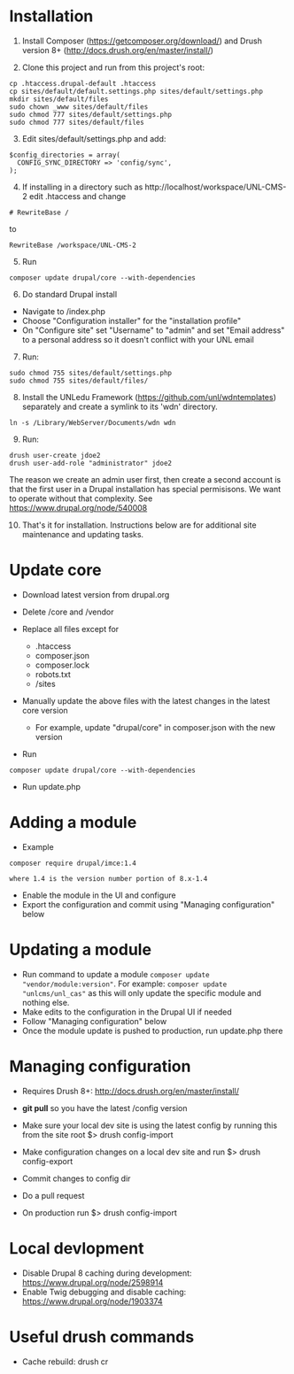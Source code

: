 # Installation

1. Install Composer (https://getcomposer.org/download/) and Drush version 8+ (http://docs.drush.org/en/master/install/)
  
2. Clone this project and run from this project's root:
  ```
  cp .htaccess.drupal-default .htaccess
  cp sites/default/default.settings.php sites/default/settings.php
  mkdir sites/default/files
  sudo chown _www sites/default/files
  sudo chmod 777 sites/default/settings.php
  sudo chmod 777 sites/default/files
  ```
  
3. Edit sites/default/settings.php and add:
  ```
  $config_directories = array(
    CONFIG_SYNC_DIRECTORY => 'config/sync',
  );
  ```

4. If installing in a directory such as http://localhost/workspace/UNL-CMS-2 edit .htaccess and change
  ``` 
  # RewriteBase /
  ```
  to
  ``` 
  RewriteBase /workspace/UNL-CMS-2
  ```

5. Run
  ```
  composer update drupal/core --with-dependencies
  ```

6. Do standard Drupal install
  * Navigate to /index.php
  * Choose "Configuration installer" for the "installation profile"
  * On "Configure site" set "Username" to "admin" and set "Email address" to a personal address so it doesn't conflict with your UNL email

7. Run:
  ```
  sudo chmod 755 sites/default/settings.php
  sudo chmod 755 sites/default/files/
  ```

8. Install the UNLedu Framework (https://github.com/unl/wdntemplates) separately and create a symlink to its 'wdn' directory.
  ```
  ln -s /Library/WebServer/Documents/wdn wdn
  ```

9. Run:
  ```
  drush user-create jdoe2
  drush user-add-role "administrator" jdoe2
  ```
  The reason we create an admin user first, then create a second account is that the first user in a Drupal installation has special permisisons. We want to operate without that complexity. See https://www.drupal.org/node/540008

10. That's it for installation. Instructions below are for additional site maintenance and updating tasks.

# Update core

  * Download latest version from drupal.org

  * Delete /core and /vendor

  * Replace all files except for
    - .htaccess
    - composer.json
    - composer.lock
    - robots.txt
    - /sites

  * Manually update the above files with the latest changes in the latest core version
    - For example, update "drupal/core" in composer.json with the new version

  * Run 
  ```
  composer update drupal/core --with-dependencies
  ```
  
  * Run update.php

# Adding a module

  * Example 
  ```
  composer require drupal/imce:1.4
  ```
    where 1.4 is the version number portion of 8.x-1.4
  * Enable the module in the UI and configure
  * Export the configuration and commit using "Managing configuration" below
  
# Updating a module

  * Run command to update a module `composer update "vendor/module:version"`. For example: `composer update "unlcms/unl_cas"` as this will only update the specific module and nothing else.
  * Make edits to the configuration in the Drupal UI if needed
  * Follow "Managing configuration" below
  * Once the module update is pushed to production, run update.php there

# Managing configuration

  * Requires Drush 8+: http://docs.drush.org/en/master/install/

  * **git pull** so you have the latest /config version

  * Make sure your local dev site is using the latest config by running this from the site root $> drush config-import

  * Make configuration changes on a local dev site and run $> drush config-export

  * Commit changes to config dir
  
  * Do a pull request

  * On production run $> drush config-import

# Local devlopment

  * Disable Drupal 8 caching during development: https://www.drupal.org/node/2598914
  * Enable Twig debugging and disable caching: https://www.drupal.org/node/1903374

# Useful drush commands

  * Cache rebuild: drush cr
